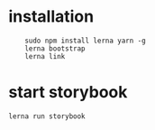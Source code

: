 # installation

```
    sudo npm install lerna yarn -g
    lerna bootstrap 
    lerna link
```

# start storybook
```
lerna run storybook
```

